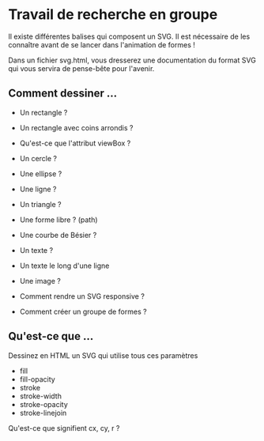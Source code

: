 # Travail de recherche en groupe

Il existe différentes balises qui composent un SVG. Il est nécessaire de les connaître avant de se lancer dans l'animation de formes ! 

Dans un fichier svg.html, vous dresserez une documentation du format SVG qui vous servira de pense-bête pour l'avenir. 

## Comment dessiner ...
- Un rectangle ?
- Un rectangle avec coins arrondis ?
- Qu'est-ce que l'attribut viewBox ?
- Un cercle ?
- Une ellipse ?
- Une ligne ? 
- Un triangle ?
- Une forme libre ? (path)
- Une courbe de Bésier ?
- Un texte ?
- Un texte le long d'une ligne 
- Une image ? 

- Comment rendre un SVG responsive ?
- Comment créer un groupe de formes ?

## Qu'est-ce que ...
Dessinez en HTML un SVG qui utilise tous ces paramètres 
- fill 
- fill-opacity 
- stroke
- stroke-width
- stroke-opacity
- stroke-linejoin

Qu'est-ce que signifient cx, cy, r ?
